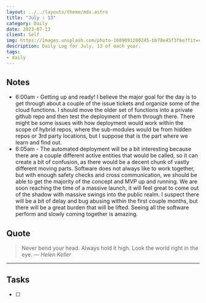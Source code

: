 ```yaml
---
layout: ../../layouts/theme/mdx.astro
title: "July : 13"
category: Daily
date: 2023-07-13
client: Self
img: https://images.unsplash.com/photo-1689091280245-bb78e45f3f6e?fit=crop&q=85&w=1400&h=700
description: Daily Log for July, 13 of each year.
tags:
- daily
---
```


## Notes

- 6:00am - Getting up and ready! I believe the major goal for the day is to get through about a couple of the issue tickets and organize some of the cloud functions. I should move the older set of functions into a private github repo and then test the deployment of them through there. There might be some issues with how deployment would work within the scope of hybrid repos, where the sub-modules would be from hidden repos or 3rd party locations, but I suppose that is the part where we learn and find out.
- 6:05am - The automated deployment will be a bit interesting because there are a couple different active entities that would be called, so it can create a bit of confusion, as there would be a decent chunk of vastly different moving parts. Software does not always like to work together, but with enough safety checks and cross communication, we should be able to get the majority of the concept and MVP up and running. We are soon reaching the time of a massive launch, it will feel great to come out of the shadow with massive swings into the public realm. I suspect there will be a bit of delay and bug abusing within the first couple months, but there will be a great burden that will be lifted. Seeing all the software perform and slowly coming together is amazing. 

## Quote

> Never bend your head. Always hold it high. Look the world right in the eye.
> — <cite>Helen Keller</cite>

---

## Tasks

- [ ]